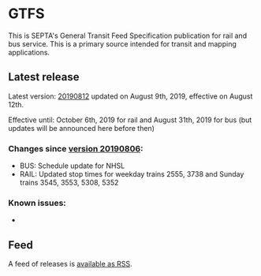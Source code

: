 # GTFS

This is SEPTA's General Transit Feed Specification publication for rail and bus service. This is a primary source intended for transit and mapping applications.

## Latest release

Latest version: [20190812](https://github.com/septadev/GTFS/releases/tag/v201908120) updated on August 9th, 2019, effective on August 12th.

Effective until: October 6th, 2019 for rail and August 31th, 2019 for bus (but updates will be announced here before then)

### Changes since [version 20190806](https://github.com/septadev/GTFS/releases/tag/v201908060): 
 
*  BUS: Schedule update for NHSL
*  RAIL: Updated stop times for weekday trains 2555, 3738 and Sunday trains 3545, 3553, 5308, 5352

### Known issues:

* 

## Feed

A feed of releases is [available as RSS](https://github.com/septadev/GTFS/releases.atom).


